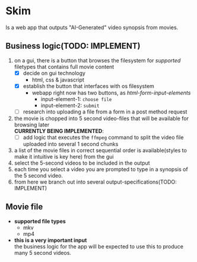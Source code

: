 # Skim

Is a web app that outputs "AI-Generated" video synopsis from movies. 

## Business logic(TODO: IMPLEMENT)
1. on a gui, there is a button that browses the filesystem for *supported* filetypes that 
contains full movie content  
    - [x] decide on gui technology
      - html, css & javascript  
    - [x] establish the button that interfaces with os filesystem
      - webapp right now has two buttons, as *html-form-input-elements* 
        - input-element-1: `choose file`
        - input-element-2: `submit`
    - [ ] research into uploading a file from a form in a post method request
2. the movie is chopped into 5 second video-files that will be available for browsing later  
   **CURRENTLY BEING IMPLEMENTED**:
    - [ ] add logic that executes the `ffmpeg` command to split the video file
    uploaded into several 1 second chunks
3. a list of the movie files in correct sequential order is available(styles to make it intuitive 
is key here) from the gui
4. select the 5-second videos to be included in the output
5. each time you select a video you are prompted to type in a synopsis of the 5 second video.
6. from here we branch out into several output-specifications(TODO: IMPLEMENT)

## Movie file
- **supported file types**
  - mkv
  - mp4
- **this is a very important input**  
the business logic for the app will be expected to use this to produce many 5 second
videos. 